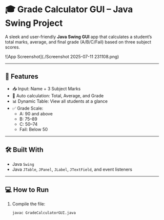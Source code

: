 # 🎓 Grade Calculator GUI – Java Swing Project

A sleek and user-friendly **Java Swing GUI** app that calculates a student’s total marks, average, and final grade (A/B/C/Fail) based on three subject scores.

![App Screenshot](./Screenshot 2025-07-11 231108.png)

---

## 🚀 Features

- 📥 Input: Name + 3 Subject Marks
- 🔢 Auto calculation: Total, Average, and Grade
- 📊 Dynamic Table: View all students at a glance
- ✅ Grade Scale:
  - A: 90 and above
  - B: 75–89
  - C: 50–74
  - Fail: Below 50

---

## 🛠️ Built With

- Java `Swing`
- Java `JTable`, `JPanel`, `JLabel`, `JTextField`, and event listeners

---

## 💻 How to Run

1. Compile the file:
   ```bash
   javac GradeCalculatorGUI.java
